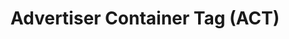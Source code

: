 ---
# Github project slug used to link to the project page
slug: advertiser-container-tag
title: Advertiser Container Tag (ACT)
# image used for the project overview (see assets/img folder)
img: header_800_Container.jpg
# text for HTML alt tag
alt: affilinet Advertiser Container Tag
# description used for the project overview
description: Use our <b>Advertiser Container Tag</b>, which fully replaces former conversion tracking implementations based on  image pixels and provides <b>extended functionality and flexibility</b>.
# published: the project is only shown on the project overview page if set to true
published: true
# position: used for sorting the projects on the overview page 
position: 3

---